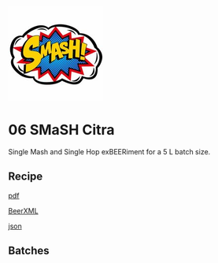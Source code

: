 ![logo](./06_SMaSH_Citra.jpeg)

# 06 SMaSH Citra

Single Mash and Single Hop exBEERiment for a 5 L batch size.

## Recipe

[pdf](./06_SMaSH_Citra.pdf)

[BeerXML](./06_SMaSH_Citra.xml)

[json](./06_SMaSH_Citra.json)

## Batches
